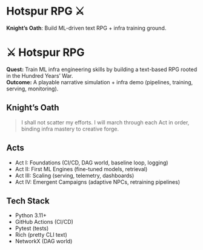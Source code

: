 # Hotspur RPG ⚔️
__Knight’s Oath__: Build ML-driven text RPG + infra training ground.

# ⚔️ Hotspur RPG

**Quest:** Train ML infra engineering skills by building a text-based RPG rooted in the Hundred Years’ War.  
**Outcome:** A playable narrative simulation + infra demo (pipelines, training, serving, monitoring).

## Knight’s Oath
> I shall not scatter my efforts. I will march through each Act in order, binding infra mastery to creative forge.  

## Acts
- Act I: Foundations (CI/CD, DAG world, baseline loop, logging)
- Act II: First ML Engines (fine-tuned models, retrieval)
- Act III: Scaling (serving, telemetry, dashboards)
- Act IV: Emergent Campaigns (adaptive NPCs, retraining pipelines)

## Tech Stack
- Python 3.11+
- GitHub Actions (CI/CD)
- Pytest (tests)
- Rich (pretty CLI text)
- NetworkX (DAG world)
